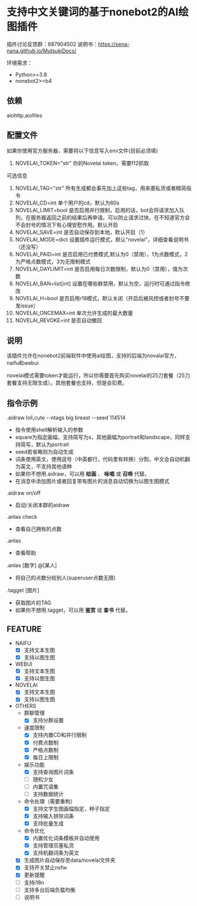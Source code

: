 # 支持中文关键词的基于nonebot2的AI绘图插件
插件讨论反馈群：687904502
说明书：https://sena-nana.github.io/MutsukiDocs/

环境需求：
- Python>=3.8
- nonebot2>=b4
## 依赖
aiohttp,aiofiles
## 配置文件
如果你使用官方服务器，需要将以下信息写入env文件(目前必须填)

1. NOVELAI_TOKEN="str"   你的Novelai token，需要f12抓取

可选信息

1. NOVELAI_TAG="str"   所有生成都会事先加上这些tag，用来塞私货或者精简指令
2. NOVELAI_CD=int   单个用户的cd，默认为60s
3. NOVELAI_LIMIT=bool   是否启用并行限制，启用的话，bot会将请求加入队列，在服务器返回之前的结果后再申请。可以防止请求过快，在不知道官方会不会封号的情况下有心理安慰作用。默认开启
6. NOVELAI_SAVE=int  是否自动保存到本地，默认开启（1）
7. NOVELAI_MODE=dict   设置插件运行模式，默认"novelai"，详细查看说明书（还没写）
8. NOVELAI_PAID=int   是否启用已付费模式,默认为0（禁用），1为点数模式，2为严格点数模式，3为无限制模式
9. NOVELAI_DAYLIMIT=int 是否启用每日次数限制，默认为0（禁用），值为次数
9. NOVELAI_BAN=list[int] 设置在哪些群禁用，默认为空，运行时可通过指令修改
10. NOVELAI_H=bool 是否启用r18模式，默认关闭（开启后被风控或者封号不要发issue）
10. NOVELAI_ONCEMAX=int 单次允许生成的最大数量
10. NOVELAI_REVOKE=int 是否自动撤回

## 说明
该插件允许在nonebot2前端软件中使用ai绘图，支持的后端为novalai官方，naifu和webui

novelai模式需要token才能运行，所以你需要首先购买novelai的25刀套餐（25刀套餐支持无限生成）。其他套餐也支持，但是会扣费。
## 指令示例

.aidraw loli,cute --ntags big breast --seed 114514
- 指令使用shell解析输入的参数
- square为指定画幅，支持简写为s，其他画幅为portrait和landscape，同样支持简写，默认为portrait
- seed若省略则为自动生成
- 词条使用英文，使用逗号（中英都行，代码里有转换）分割，中文会自动机翻为英文，不支持其他语种
- 如果你不想用.aidraw，可以用 **绘画** 、 **咏唱** 或 **召唤** 代替。
- 在消息中添加图片或者回复带有图片的消息自动切换为以图生图模式

.aidraw on/off
- 启动/关闭本群的aidraw

.anlas check
- 查看自己拥有的点数

.anlas
- 查看帮助

.anlas [数字] @[某人]
- 将自己的点数分给别人(superuser点数无限)

.tagget [图片]
- 获取图片的TAG
- 如果你不想用.tagget，可以用 **鉴赏** 或 **查书** 代替。

## FEATURE
- NAIFU
    - [x] 支持文本生图
    - [x] 支持以图生图
- WEBUI
    - [x] 支持文本生图
    - [x] 支持以图生图
- NOVELAI
    - [x] 支持文本生图
    - [x] 支持以图生图
- OTHERS
    - 群聊管理
        - [x] 支持分群设置
    - 速度限制
        - [x] 支持内置CD和并行限制
        - [x] 付费点数制
        - [x] 严格点数制
        - [x] 每日上限制
    - 娱乐功能
        - [x] 支持查询图片词条
        - [ ] 随机少女
        - [ ] 内置咒语集
        - [ ] 支持数据统计
    - 命令处理（需要重构）
        - [x] 支持文字生图画幅指定，种子指定
        - [x] 支持输入排除词条
        - [x] 支持批量生成
    - 命令优化
        - [x] 内置优化词条模板并自动使用
        - [x] 支持管理员塞私货
        - [x] 支持机翻词条为英文
    - [x] 生成图片自动保存至data/novelai文件夹
    - [x] 支持开关禁止nsfw
    - [x] 更新提醒
    - [ ] 支持i18n
    - [ ] 支持多台后端负载均衡
    - [ ] 说明书